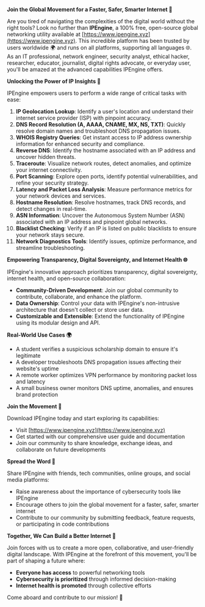 **Join the Global Movement for a Faster, Safer, Smarter Internet 🚀**

Are you tired of navigating the complexities of the digital world without the right tools? Look no further than **IPEngine**, a 100% free, open-source global networking utility available at [https://www.ipengine.xyz](https://www.ipengine.xyz). This incredible platform has been trusted by users worldwide 🌍 and runs on all platforms, supporting all languages 🌐. As an IT professional, network engineer, security analyst, ethical hacker, researcher, educator, journalist, digital rights advocate, or everyday user, you'll be amazed at the advanced capabilities IPEngine offers.

**Unlocking the Power of IP Insights 🔑**

IPEngine empowers users to perform a wide range of critical tasks with ease:

1.  **IP Geolocation Lookup**: Identify a user's location and understand their internet service provider (ISP) with pinpoint accuracy.
2.  **DNS Record Resolution (A, AAAA, CNAME, MX, NS, TXT)**: Quickly resolve domain names and troubleshoot DNS propagation issues.
3.  **WHOIS Registry Queries**: Get instant access to IP address ownership information for enhanced security and compliance.
4.  **Reverse DNS**: Identify the hostname associated with an IP address and uncover hidden threats.
5.  **Traceroute**: Visualize network routes, detect anomalies, and optimize your internet connectivity.
6.  **Port Scanning**: Explore open ports, identify potential vulnerabilities, and refine your security strategy.
7.  **Latency and Packet Loss Analysis**: Measure performance metrics for your network devices and services.
8.  **Hostname Resolution**: Resolve hostnames, track DNS records, and detect changes in real-time.
9.  **ASN Information**: Uncover the Autonomous System Number (ASN) associated with an IP address and pinpoint global networks.
10. **Blacklist Checking**: Verify if an IP is listed on public blacklists to ensure your network stays secure.
11. **Network Diagnostics Tools**: Identify issues, optimize performance, and streamline troubleshooting.

**Empowering Transparency, Digital Sovereignty, and Internet Health 🌐**

IPEngine's innovative approach prioritizes transparency, digital sovereignty, internet health, and open-source collaboration:

*   **Community-Driven Development**: Join our global community to contribute, collaborate, and enhance the platform.
*   **Data Ownership**: Control your data with IPEngine's non-intrusive architecture that doesn't collect or store user data.
*   **Customizable and Extensible**: Extend the functionality of IPEngine using its modular design and API.

**Real-World Use Cases 🌍**

*   A student verifies a suspicious scholarship domain to ensure it's legitimate
*   A developer troubleshoots DNS propagation issues affecting their website's uptime
*   A remote worker optimizes VPN performance by monitoring packet loss and latency
*   A small business owner monitors DNS uptime, anomalies, and ensures brand protection

**Join the Movement 🌟**

Download IPEngine today and start exploring its capabilities:

*   Visit [https://www.ipengine.xyz](https://www.ipengine.xyz)
*   Get started with our comprehensive user guide and documentation
*   Join our community to share knowledge, exchange ideas, and collaborate on future developments

**Spread the Word 📢**

Share IPEngine with friends, tech communities, online groups, and social media platforms:

*   Raise awareness about the importance of cybersecurity tools like IPEngine
*   Encourage others to join the global movement for a faster, safer, smarter internet
*   Contribute to our community by submitting feedback, feature requests, or participating in code contributions

**Together, We Can Build a Better Internet 🌈**

Join forces with us to create a more open, collaborative, and user-friendly digital landscape. With IPEngine at the forefront of this movement, you'll be part of shaping a future where:

*   **Everyone has access** to powerful networking tools
*   **Cybersecurity is prioritized** through informed decision-making
*   **Internet health is promoted** through collective efforts

Come aboard and contribute to our mission! 🚀
